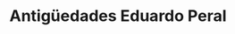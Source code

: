 ---
title: "Antigüedades Eduardo Peral"
url: /estella-lizarra/antigueedades-eduardo-peral/
shop: antigüedades
---